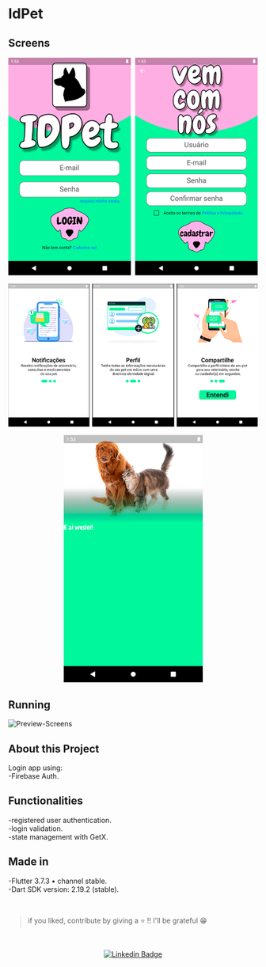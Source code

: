 # IdPet 

## Screens
<p align="center">
  <img alt="Demo" src="https://github.com/devWeslei/IDPet/blob/main/assets/1.png" min-width="573px" max-width="573px" width="573px" disabled>
</p>     

<p align="center">
  <img alt="Demo" src="https://github.com/devWeslei/IDPet/blob/main/assets/12.png" min-width="870px" max-width="870px" width="870px" disabled>
</p>  

<p align="center">
  <img alt="Demo" src="https://github.com/devWeslei/IDPet/blob/main/assets/123.png" min-width="281px" max-width="281px" width="281px" disabled>
</p>  
  

## Running
![Preview-Screens]()   

## About this Project
Login app using:     
-Firebase Auth.     


## Functionalities   
-registered user authentication.  
-login validation.       
-state management with GetX.       



## Made in
-Flutter 3.7.3 • channel stable.   
-Dart SDK version: 2.19.2 (stable).   


</br>

>if you liked, contribute by giving a ⭐ !! I'll be grateful 😁      

</br>   
<div align="center">   
  
   [![Linkedin Badge](https://img.shields.io/badge/-weslei%20tiago-292929?style=flat-square&logo=Linkedin&logoColor=white&link=https://www.linkedin.com/in/weslei-tiago-53b47a208/)](https://www.linkedin.com/in/weslei-tiago-53b47a208/)   
  
   </div>
